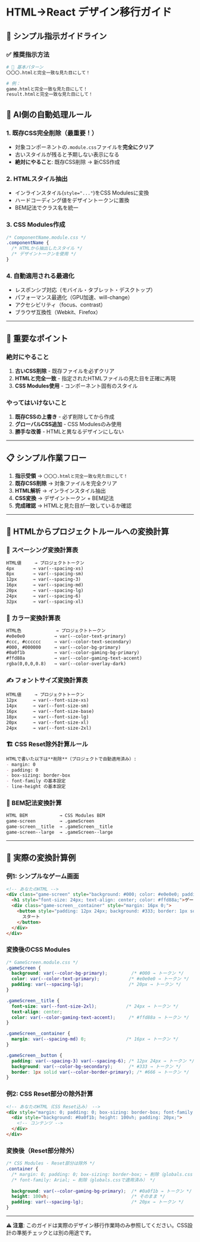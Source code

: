 # HTML→React デザイン移行ガイド

## 🎯 シンプル指示ガイドライン

### ✅ 推奨指示方法

```bash
# 🎯 基本パターン
〇〇〇.htmlと完全一致な見た目にして！

# 例：
game.htmlと完全一致な見た目にして！
result.htmlと完全一致な見た目にして！
```

## 🤖 AI側の自動処理ルール

### 1. 既存CSS完全削除（最重要！）
- 対象コンポーネントの`.module.css`ファイルを**完全にクリア**
- 古いスタイルが残ると予期しない表示になる
- **絶対にやること**: 既存CSS削除 → 新CSS作成

### 2. HTMLスタイル抽出
- インラインスタイル(`style="..."`)をCSS Modulesに変換
- ハードコーディング値をデザイントークンに置換
- BEM記法でクラス名を統一

### 3. CSS Modules作成
```css
/* ComponentName.module.css */
.componentName {
  /* HTMLから抽出したスタイル */
  /* デザイントークンを使用 */
}
```

### 4. 自動適用される最適化
- レスポンシブ対応（モバイル・タブレット・デスクトップ）
- パフォーマンス最適化（GPU加速、will-change）
- アクセシビリティ（focus、contrast）
- ブラウザ互換性（Webkit、Firefox）

---

## 🚨 重要なポイント

### 絶対にやること
1. **古いCSS削除** - 既存ファイルを必ずクリア
2. **HTMLと完全一致** - 指定されたHTMLファイルの見た目を正確に再現
3. **CSS Modules使用** - コンポーネント固有のスタイル

### やってはいけないこと
1. **既存CSSの上書き** - 必ず削除してから作成
2. **グローバルCSS追加** - CSS Modulesのみ使用
3. **勝手な改善** - HTMLと異なるデザインにしない

---

## 📋 シンプル作業フロー

1. **指示受領** → `〇〇〇.htmlと完全一致な見た目にして！`
2. **既存CSS削除** → 対象ファイルを完全クリア
3. **HTML解析** → インラインスタイル抽出
4. **CSS変換** → デザイントークン + BEM記法
5. **完成確認** → HTMLと見た目が一致しているか確認

---

## 🧮 HTMLからプロジェクトルールへの変換計算

### 📐 スペーシング変換計算表
```markdown
HTML値     → プロジェクトトークン
4px       → var(--spacing-xs)
8px       → var(--spacing-sm) 
12px      → var(--spacing-3)
16px      → var(--spacing-md)
20px      → var(--spacing-lg)
24px      → var(--spacing-6)
32px      → var(--spacing-xl)
```

### 🎨 カラー変換計算表
```markdown
HTML色             → プロジェクトトークン
#e0e0e0           → var(--color-text-primary)
#ccc, #cccccc     → var(--color-text-secondary)
#000, #000000     → var(--color-bg-primary)
#0a0f1b           → var(--color-gaming-bg-primary)
#ffd88a           → var(--color-gaming-text-accent)
rgba(0,0,0,0.8)   → var(--color-overlay-dark)
```

### ✍️ フォントサイズ変換計算表
```markdown
HTML値     → プロジェクトトークン
12px      → var(--font-size-xs)
14px      → var(--font-size-sm)
16px      → var(--font-size-base)
18px      → var(--font-size-lg)
20px      → var(--font-size-xl)
24px      → var(--font-size-2xl)
```

### 🏗️ CSS Reset除外計算ルール
```markdown
HTMLで書いた以下は**削除**（プロジェクトで自動適用済み）:
- margin: 0
- padding: 0  
- box-sizing: border-box
- font-family の基本設定
- line-height の基本設定
```

### 🎯 BEM記法変換計算
```markdown
HTML BEM            → CSS Modules BEM
game-screen         → .gameScreen
game-screen__title  → .gameScreen__title
game-screen--large  → .gameScreen--large
```

---

## 📝 **実際の変換計算例**

### 例1: シンプルなゲーム画面
```html
<!-- あなたのHTML -->
<div class="game-screen" style="background: #000; color: #e0e0e0; padding: 20px;">
  <h1 style="font-size: 24px; text-align: center; color: #ffd88a;">ゲームタイトル</h1>
  <div class="game-screen__container" style="margin: 16px 0;">
    <button style="padding: 12px 24px; background: #333; border: 1px solid #666;">
      スタート
    </button>
  </div>
</div>
```

### 変換後のCSS Modules
```css
/* GameScreen.module.css */
.gameScreen {
  background: var(--color-bg-primary);         /* #000 → トークン */
  color: var(--color-text-primary);           /* #e0e0e0 → トークン */
  padding: var(--spacing-lg);                 /* 20px → トークン */
}

.gameScreen__title {
  font-size: var(--font-size-2xl);           /* 24px → トークン */
  text-align: center;
  color: var(--color-gaming-text-accent);     /* #ffd88a → トークン */
}

.gameScreen__container {
  margin: var(--spacing-md) 0;               /* 16px → トークン */
}

.gameScreen__button {
  padding: var(--spacing-3) var(--spacing-6); /* 12px 24px → トークン */
  background: var(--color-bg-secondary);      /* #333 → トークン */
  border: 1px solid var(--color-border-primary); /* #666 → トークン */
}
```

### 例2: CSS Reset部分の除外計算
```html
<!-- あなたのHTML（CSS Reset込み） -->
<div style="margin: 0; padding: 0; box-sizing: border-box; font-family: Arial;">
  <div style="background: #0a0f1b; height: 100vh; padding: 20px;">
    <!-- コンテンツ -->
  </div>
</div>
```

### 変換後（Reset部分除外）
```css
/* CSS Modules - Reset部分は除外 */
.container {
  /* margin: 0; padding: 0; box-sizing: border-box; ← 削除（globals.cssで適用済み） */
  /* font-family: Arial; ← 削除（globals.cssで適用済み） */
  
  background: var(--color-gaming-bg-primary);  /* #0a0f1b → トークン */
  height: 100vh;                               /* そのまま */
  padding: var(--spacing-lg);                  /* 20px → トークン */
}
```

---

**⚠️ 注意**: このガイドは実際のデザイン移行作業時のみ参照してください。CSS設計の準拠チェックとは別の用途です。
